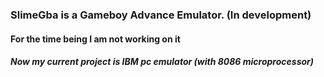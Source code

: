 ### SlimeGba is a Gameboy Advance Emulator. (In development)
#### For the time being I am not working on it
##### Now my current project is IBM pc emulator (with 8086 microprocessor)
